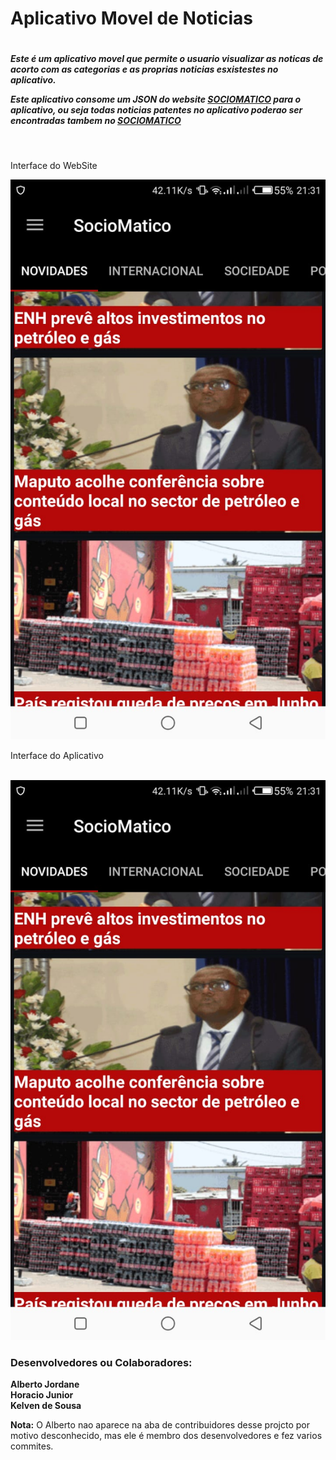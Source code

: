 <h1>Aplicativo Movel de Noticias<h1>
<h5>Este é um aplicativo movel que permite o usuario visualizar as noticas de acorto com as categorias e as proprias noticias esxistestes
no aplicativo.
<p>Este aplicativo consome um <strong>JSON</strong> do website <a href="sociomatico.com">SOCIOMATICO</a> para o aplicativo, ou seja
todas noticias patentes no aplicativo poderao ser encontradas tambem no <a href="sociomatico.com">SOCIOMATICO</a></p></h5>
<br>
<p>Interface do WebSite</p>
<img src="https://github.com/HoracioJunior/ProgramacaoMovelWork/blob/master/Sociomatico%20APP.jpeg"> 
<p>Interface do Aplicativo</p>
<br>
<img src="https://github.com/HoracioJunior/ProgramacaoMovelWork/blob/master/Sociomatico%20APP.jpeg"> 
<br>
<h3>Desenvolvedores ou Colaboradores:</h3>
<strong>Alberto Jordane</strong><br>
<strong>Horacio Junior</strong><br>
<strong>Kelven de Sousa</strong><br>

<strong>Nota:</strong> O Alberto nao aparece na aba de contribuidores desse projcto por motivo desconhecido, mas ele é membro dos desenvolvedores e fez varios commites.
